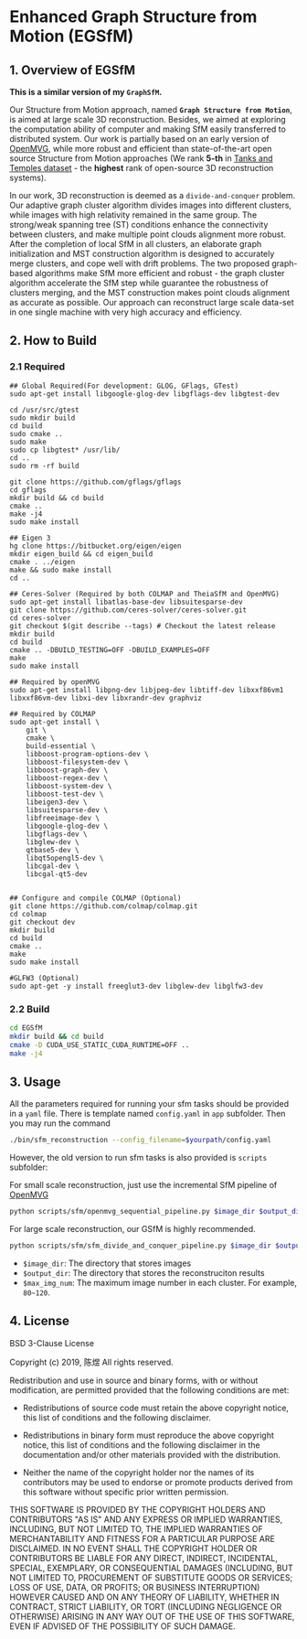 # Enhanced Graph Structure from Motion (EGSfM)


## 1. Overview of EGSfM
**This is a similar version of my `GraphSfM`.**

Our Structure from Motion approach, named **```Graph Structure from Motion```**, is aimed at large scale 3D reconstruction. Besides, we aimed at exploring the computation ability of computer and making SfM easily transferred to distributed system. Our work is partially based on an early version of [OpenMVG](https://github.com/openMVG/openMVG), while more robust and efficient than state-of-the-art open source Structure from Motion approaches (We rank **5-th** in [Tanks and Temples dataset](https://www.tanksandtemples.org/leaderboard/) - the **highest** rank of open-source 3D reconstruction systems).

In our work, 3D reconstruction is deemed as a ```divide-and-conquer``` problem. Our adaptive graph cluster algorithm divides images into different clusters, while images with high relativity remained in the same group. The strong/weak spanning tree (ST) conditions enhance the connectivity between clusters, and make
multiple point clouds alignment more robust. After the completion of local SfM in all clusters, an elaborate graph initialization and MST construction algorithm is designed to accurately merge clusters, and cope well with drift problems. The two proposed graph-based algorithms make SfM more efficient and robust - the graph cluster algorithm accelerate the SfM step while guarantee the robustness of clusters merging, and the MST construction makes point clouds alignment as accurate as possible. Our approach can reconstruct large scale data-set in one single machine with very high accuracy and efficiency.


## 2. How to Build

### 2.1 Required
```
## Global Required(For development: GLOG, GFlags, GTest)
sudo apt-get install libgoogle-glog-dev libgflags-dev libgtest-dev

cd /usr/src/gtest
sudo mkdir build
cd build
sudo cmake ..
sudo make
sudo cp libgtest* /usr/lib/
cd ..
sudo rm -rf build

git clone https://github.com/gflags/gflags
cd gflags
mkdir build && cd build
cmake ..
make -j4
sudo make install

## Eigen 3
hg clone https://bitbucket.org/eigen/eigen
mkdir eigen_build && cd eigen_build
cmake . ../eigen
make && sudo make install
cd ..

## Ceres-Solver (Required by both COLMAP and TheiaSfM and OpenMVG)
sudo apt-get install libatlas-base-dev libsuitesparse-dev
git clone https://github.com/ceres-solver/ceres-solver.git
cd ceres-solver
git checkout $(git describe --tags) # Checkout the latest release
mkdir build
cd build
cmake .. -DBUILD_TESTING=OFF -DBUILD_EXAMPLES=OFF
make
sudo make install

## Required by openMVG
sudo apt-get install libpng-dev libjpeg-dev libtiff-dev libxxf86vm1 libxxf86vm-dev libxi-dev libxrandr-dev graphviz

## Required by COLMAP
sudo apt-get install \
    git \
    cmake \
    build-essential \
    libboost-program-options-dev \
    libboost-filesystem-dev \
    libboost-graph-dev \
    libboost-regex-dev \
    libboost-system-dev \
    libboost-test-dev \
    libeigen3-dev \
    libsuitesparse-dev \
    libfreeimage-dev \
    libgoogle-glog-dev \
    libgflags-dev \
    libglew-dev \
    qtbase5-dev \
    libqt5opengl5-dev \
    libcgal-dev \
    libcgal-qt5-dev


## Configure and compile COLMAP (Optional)
git clone https://github.com/colmap/colmap.git
cd colmap
git checkout dev
mkdir build
cd build
cmake ..
make
sudo make install

#GLFW3 (Optional)
sudo apt-get -y install freeglut3-dev libglew-dev libglfw3-dev
```
### 2.2 Build
```bash
cd EGSfM
mkdir build && cd build
cmake -D CUDA_USE_STATIC_CUDA_RUNTIME=OFF ..
make -j4
```

## 3. Usage

All the parameters required for running your sfm tasks should be provided in a `yaml` file.
There is template named `config.yaml` in `app` subfolder. Then you may run the command
```sh
./bin/sfm_reconstruction --config_filename=$yourpath/config.yaml
```

However, the old version to run sfm tasks is also provided is `scripts` subfolder:

For small scale reconstruction, just use the incremental SfM pipeline of [OpenMVG](https://github.com/openMVG/openMVG)
```bash
python scripts/sfm/openmvg_sequential_pipeline.py $image_dir $output_dir
```

For large scale reconstruction, our GSfM is highly recommended.
```bash
python scripts/sfm/sfm_divide_and_conquer_pipeline.py $image_dir $output_dir $max_img_num
```

- ```$image_dir```:   The directory that stores images
- ```$output_dir```:  The directory that stores the reconstruciton results
- ```$max_img_num```: The maximum image number in each cluster. For example, ```80~120```.

## 4. License

BSD 3-Clause License

Copyright (c) 2019, 陈煜
All rights reserved.

Redistribution and use in source and binary forms, with or without
modification, are permitted provided that the following conditions are met:

* Redistributions of source code must retain the above copyright notice, this
  list of conditions and the following disclaimer.

* Redistributions in binary form must reproduce the above copyright notice,
  this list of conditions and the following disclaimer in the documentation
  and/or other materials provided with the distribution.

* Neither the name of the copyright holder nor the names of its
  contributors may be used to endorse or promote products derived from
  this software without specific prior written permission.

THIS SOFTWARE IS PROVIDED BY THE COPYRIGHT HOLDERS AND CONTRIBUTORS "AS IS"
AND ANY EXPRESS OR IMPLIED WARRANTIES, INCLUDING, BUT NOT LIMITED TO, THE
IMPLIED WARRANTIES OF MERCHANTABILITY AND FITNESS FOR A PARTICULAR PURPOSE ARE
DISCLAIMED. IN NO EVENT SHALL THE COPYRIGHT HOLDER OR CONTRIBUTORS BE LIABLE
FOR ANY DIRECT, INDIRECT, INCIDENTAL, SPECIAL, EXEMPLARY, OR CONSEQUENTIAL
DAMAGES (INCLUDING, BUT NOT LIMITED TO, PROCUREMENT OF SUBSTITUTE GOODS OR
SERVICES; LOSS OF USE, DATA, OR PROFITS; OR BUSINESS INTERRUPTION) HOWEVER
CAUSED AND ON ANY THEORY OF LIABILITY, WHETHER IN CONTRACT, STRICT LIABILITY,
OR TORT (INCLUDING NEGLIGENCE OR OTHERWISE) ARISING IN ANY WAY OUT OF THE USE
OF THIS SOFTWARE, EVEN IF ADVISED OF THE POSSIBILITY OF SUCH DAMAGE.

